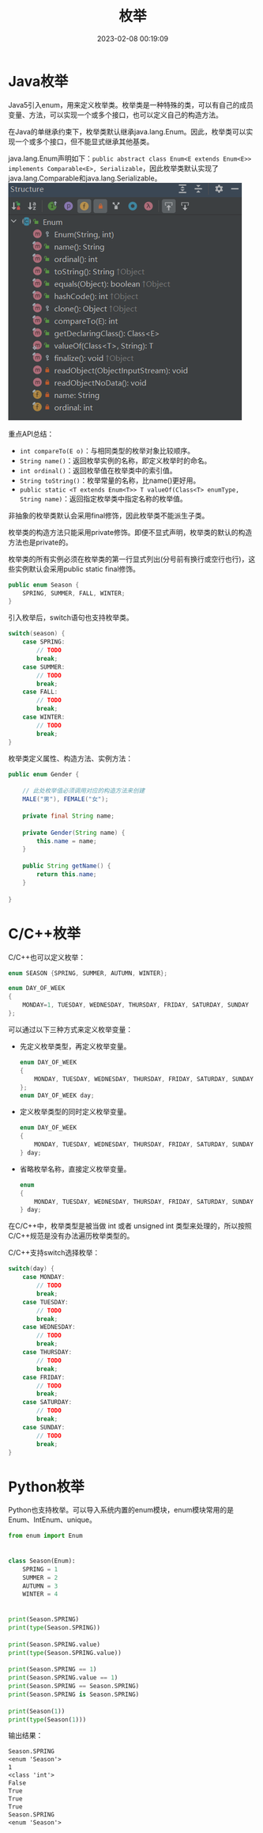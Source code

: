 ﻿---
title: 枚举
date: 2023-02-08 00:19:09
summary: 本文分享枚举的相关知识，以Java、C/C++、Python为例。
tags:
- 程序设计
categories:
- 程序设计
---

# Java枚举

Java5引入enum，用来定义枚举类。枚举类是一种特殊的类，可以有自己的成员变量、方法，可以实现一个或多个接口，也可以定义自己的构造方法。

在Java的单继承约束下，枚举类默认继承java.lang.Enum。因此，枚举类可以实现一个或多个接口，但不能显式继承其他基类。

java.lang.Enum声明如下：`public abstract class Enum<E extends Enum<E>> implements Comparable<E>, Serializable`，因此枚举类默认实现了java.lang.Comparable和java.lang.Serializable。
![](../../../images/软件工程/程序设计/枚举/1.png)

重点API总结：
- `int compareTo(E o)`：与相同类型的枚举对象比较顺序。
- `String name()`：返回枚举实例的名称，即定义枚举时的命名。
- `int ordinal()`：返回枚举值在枚举类中的索引值。
- `String toString()`：枚举常量的名称，比name()更好用。
- `public static <T extends Enum<T>> T valueOf(Class<T> enumType, String name)`：返回指定枚举类中指定名称的枚举值。 

非抽象的枚举类默认会采用final修饰，因此枚举类不能派生子类。

枚举类的构造方法只能采用private修饰。即便不显式声明，枚举类的默认的构造方法也是private的。

枚举类的所有实例必须在枚举类的第一行显式列出(分号前有换行或空行也行)，这些实例默认会采用public static final修饰。

```java
public enum Season {
    SPRING, SUMMER, FALL, WINTER;
}
```

引入枚举后，switch语句也支持枚举类。

```java
switch(season) {
    case SPRING:
        // TODO
        break;
    case SUMMER:
        // TODO
        break;
    case FALL:
        // TODO
        break;
    case WINTER:
        // TODO
        break;
}
```

枚举类定义属性、构造方法、实例方法：
```java
public enum Gender {

    // 此处枚举值必须调用对应的构造方法来创建
    MALE("男"), FEMALE("女");

    private final String name;

    private Gender(String name) {
        this.name = name;
    }

    public String getName() {
        return this.name;
    }

}
```

# C/C++枚举

C/C++也可以定义枚举：
```c
enum SEASON {SPRING, SUMMER, AUTUMN, WINTER};
```

```c
enum DAY_OF_WEEK
{
    MONDAY=1, TUESDAY, WEDNESDAY, THURSDAY, FRIDAY, SATURDAY, SUNDAY
};
```

可以通过以下三种方式来定义枚举变量：
- 先定义枚举类型，再定义枚举变量。
    ```c
    enum DAY_OF_WEEK
    {
        MONDAY, TUESDAY, WEDNESDAY, THURSDAY, FRIDAY, SATURDAY, SUNDAY
    };
    enum DAY_OF_WEEK day;
    ```
- 定义枚举类型的同时定义枚举变量。
    ```c
    enum DAY_OF_WEEK
    {
        MONDAY, TUESDAY, WEDNESDAY, THURSDAY, FRIDAY, SATURDAY, SUNDAY
    } day;
    ```
- 省略枚举名称，直接定义枚举变量。
    ```c
    enum
    {
        MONDAY, TUESDAY, WEDNESDAY, THURSDAY, FRIDAY, SATURDAY, SUNDAY
    } day;
    ```

在C/C++中，枚举类型是被当做 int 或者 unsigned int 类型来处理的，所以按照C/C++规范是没有办法遍历枚举类型的。

C/C++支持switch选择枚举：
```java
switch(day) {
    case MONDAY:
        // TODO
        break;
    case TUESDAY:
        // TODO
        break;
    case WEDNESDAY:
        // TODO
        break;
    case THURSDAY:
        // TODO
        break;
    case FRIDAY:
        // TODO
        break;
    case SATURDAY:
        // TODO
        break;
    case SUNDAY:
        // TODO
        break;
}
```

# Python枚举

Python也支持枚举。可以导入系统内置的enum模块，enum模块常用的是Enum、IntEnum、unique。

```python
from enum import Enum


class Season(Enum):
    SPRING = 1
    SUMMER = 2
    AUTUMN = 3
    WINTER = 4


print(Season.SPRING)
print(type(Season.SPRING))

print(Season.SPRING.value)
print(type(Season.SPRING.value))

print(Season.SPRING == 1)
print(Season.SPRING.value == 1)
print(Season.SPRING == Season.SPRING)
print(Season.SPRING is Season.SPRING)

print(Season(1))
print(type(Season(1)))
```

输出结果：
```text
Season.SPRING
<enum 'Season'>
1
<class 'int'>
False
True
True
True
Season.SPRING
<enum 'Season'>
```
